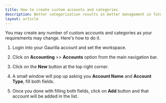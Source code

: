 ```yaml
---
title: How to create custom accounts and categories
description: Better categorization results in better management in future. Be sure to make all required accounts.
layout: article
---
```

You may create any number of custom accounts and categories as your requirements may change. Here's how to do it.

1. Login into your Gaurilla account and set the workspace.

2. Click on **Accounting** >> **Accounts** option from the main navigation bar.

3. Click on the **New** button at the top right corner.

4. A small window will pop up asking you **Account Name** and **Account Type**, fill both fields.

5. Once you done with filling both fields, click on **Add** button and that account will be added in the list.